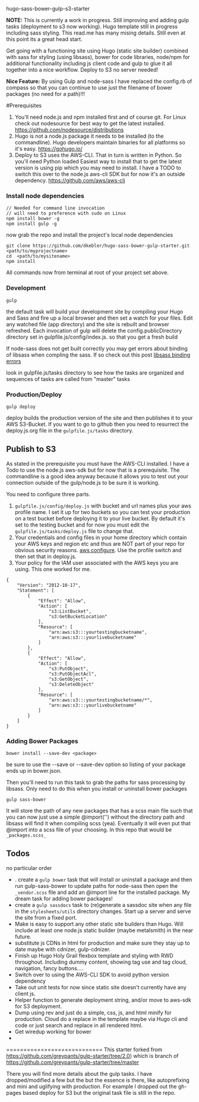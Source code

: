 hugo-sass-bower-gulp-s3-starter

__NOTE:__ This is currently a work in progress.  Still improving and adding gulp tasks (deployment to s3 now working). Hugo template still in progress including sass styling.  This read.me has many mising details. Still even at this point its a great head start.

Get going with a functioning site using Hugo (static site builder) combined with sass for styling (using libsass), bower for code libraries, node/npm for additional functionality including js client code and gulp to glue it all together into a nice workflow.  Deploy to S3 no server needed!

__Nice Feature:__ By using Gulp and node-sass I have replaced the config.rb of compass so that you can continue to use just the filename of bower packages (no need for a path)!!!
 

#Prerequisites

1. You'll need node.js and npm installed first and of course git.  For Linux check out nodesource for best way to get the latest installed.  https://github.com/nodesource/distributions
2. Hugo is not a node.js package it needs to be installed (to the commandline).  Hugo developers maintain binaries for all platforms so it's easy.  https://gohugo.io/
3. Deploy to S3 uses the AWS-CLI.  That in turn is written in Python.  So you'll need Python loaded Easiest way to install that to get the latest version is using pip which you may need to install. I have a TODO to switch this over to the node.js aws-cli SDK but for now it's an outside dependency. https://github.com/aws/aws-cli
 

### Install node dependencies
```
// Needed for command line invocation
// will need to preference with sudo on Linux
npm install bower -g
npm install gulp -g
```

now grab the repo and install the project's local node dependencies

```
git clone https://github.com/dkebler/hugo-sass-bower-gulp-starter.git  <path/to/myprojectname>
cd  <path/to/mysitename>
npm install
```

All commands now from terminal at root of your project set above.

### Development
```
gulp
```
the default task will build your development site by compiling your Hugo and Sass and fire up a local browser and then set a watch for your files.   Edit any watched file (app directory) and the site is rebuilt and browser refreshed.  Each invocation of gulp will delete the config.publicDirectory directory set in gulpfile.js/config/index.js. so that you get a fresh build

If node-sass does not get built correctly you may get errors about binding of libsass when compling the sass.  If so check out this post [libsass binding errors](http://stackoverflow.com/questions/29461831/libsass-bindings-not-found-when-using-node-sass-in-nodejs)

look in gulpfile.js/tasks directory to see how the tasks are organized and sequences of tasks are called from "master" tasks


### Production/Deploy
```
gulp deploy
```

deploy builds the production version of the site and then publishes it to your AWS S3-Bucket.  If you want to go to github then you need to resurrect the deploy.js.org file in the `gulpfile.js/tasks` directory.

## Publish to S3

As stated in the prerequisite you must have the AWS-CLI installed.  I have a Todo to use the node.js aws-sdk but for now that is a prerequisite. The commandline is a good idea anyway because it allows you to test out your connection outside of the gulp/node.js to be sure it is working.

You need to configure three parts.
1. `gulpfile.js/config/deploy.js` with bucket and url names plus your aws profile name.  I set it up for two buckets so you can test your production on a test bucket before deploying it to your live bucket.  By default it's set to the testing bucket and for now you must edit the `gulpfile.js/tasks/deploy.js` file to change that.
2. Your credentials and config files in your home directory which contain your AWS keys and region etc and thus are NOT part of your repo for obvious security reasons. [aws configure](http://docs.aws.amazon.com/cli/latest/userguide/cli-chap-getting-started.html).  Use the profile switch and then set that in deploy.js.
3. Your policy for the IAM user associated with the AWS keys you are using.  This one worked for me.
 
```
{
    "Version": "2012-10-17",
    "Statement": [
        {
            "Effect": "Allow",
            "Action": [
                "s3:ListBucket",
                "s3:GetBucketLocation"
            ],
            "Resource": [
                "arn:aws:s3:::yourtestingbucketname",
                "arn:aws:s3:::yourlivebucketname"
            ]
        },
        {
            "Effect": "Allow",
            "Action": [
                "s3:PutObject",
                "s3:PutObjectAcl",
                "s3:GetObject",
                "s3:DeleteObject"
            ],
            "Resource": [
                "arn:aws:s3:::yourtestingbucketname/*",
                "arn:aws:s3:::yourlivebucketname"
            ]
        }
    ]
}
```



### Adding Bower Packages 
```
bower install --save-dev <package>
```

be sure to use the --save or --save-dev option so listing of your package ends up in bower.json.

Then you'll need to run this task to grab the paths for sass processing by libsass.  Only need to do this when you install or uninstall bower packages

```
gulp sass-bower   
```

It will store the path of any new packages that has a scss main file such that you can now just use a simple @import('') without the directory path and libsass will find it when compiling scss (yea).   Eventually it will even put that @import into a scss file of your choosing.  In this repo that would be `_packages.scss_`

## Todos
no particular order

* . create a `gulp bower` task that will install or uninstall a package and then run gulp-sass-bower to update paths for node-sass then open the `_vendor.scss` file and add an @import line for the installed package. My dream task for adding bower packages!
* create a `gulp sassdocs` task to (re)generate a sassdoc site when any file in the `stylesheets/utils` directory changes.  Start up a server and serve the site from a fixed port.
* Make is easy to support any other static site builders than Hugo.  Will include at least one node.js static builder (maybe metalsmith) in the near future.   
* substitute js CDNs in html for production and make sure they stay up to date maybe with cdnizer, gulp-cdnizer.
* Finish up Hugo Holy Grail flexbox template and styling with RWD throughout. Including dummy content, showing tag use and tag cloud, navigation, fancy buttons....
* Switch over to using the AWS-CLI SDK to avoid python version dependency
* Take out unit tests for now since static site doesn't currently have any client js.
* Helper function to generate deployment string, and/or move to aws-sdk for S3 deployment.
*  Dump using rev and just do a simple, css, js, and html minify for production.  Cloud do a replace in the template maybe via Hugo cli and code or just search and replace in all rendered html.
*  Get wiredup working for bower
*  



 
============================
This starter forked from https://github.com/greypants/gulp-starter/tree/2.0) which is branch of https://github.com/greypants/gulp-starter/tree/master

There you will find more details about the gulp tasks.  I have dropped/modified a few but the but the essence is there, like autoprefixing and mini and uglifying with production.  For example I dropped out the gh-pages based deploy for S3 but the original task file is still in the repo.


